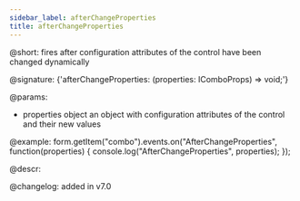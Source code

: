 ```yaml
---
sidebar_label: afterChangeProperties
title: afterChangeProperties
---          
```


@short: fires after configuration attributes of the control have been changed dynamically

@signature: {'afterChangeProperties: (properties: IComboProps) => void;'}

@params:
- properties     object      an object with configuration attributes of the control and their new values

@example:
form.getItem("combo").events.on("AfterChangeProperties", function(properties) {
    console.log("AfterChangeProperties", properties);
});

@descr:

@changelog: added in v7.0

[comment]: # (@relatedapi: form/api/combo/combo_setproperties_method.md)
